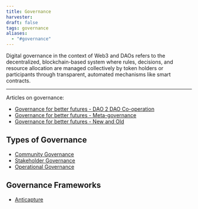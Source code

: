 ```yaml
---
title: Governance
harvester: 
draft: false
tags: governance
aliases:
  - "#governance"
---
```


Digital governance in the context of Web3 and DAOs refers to the decentralized, blockchain-based system where rules, decisions, and resource allocation are managed collectively by token holders or participants through transparent, automated mechanisms like smart contracts.

---

Articles on governance:

- [Governance for better futures - DAO 2 DAO Co-operation](artifacts/Governance%20for%20better%20futures%20-%20DAO%202%20DAO%20Co-operation.md)
- [Governance for better futures - Meta-governance](artifacts/Governance%20for%20better%20futures%20-%20Meta-governance.md)
- [Governance for better futures - New and Old](artifacts/Governance%20for%20better%20futures%20-%20New%20and%20Old.md)

## Types of Governance

- [Community Governance](notes/dao-primitives/patterns/Community%20Governance.md)
- [Stakeholder Governance](notes/dao-primitives/patterns/Stakeholder%20Governance.md)
- [Operational Governance](notes/dao-primitives/patterns/Operational%20Governance.md)

## Governance Frameworks

- [Anticapture](library/Anticapture.md)
